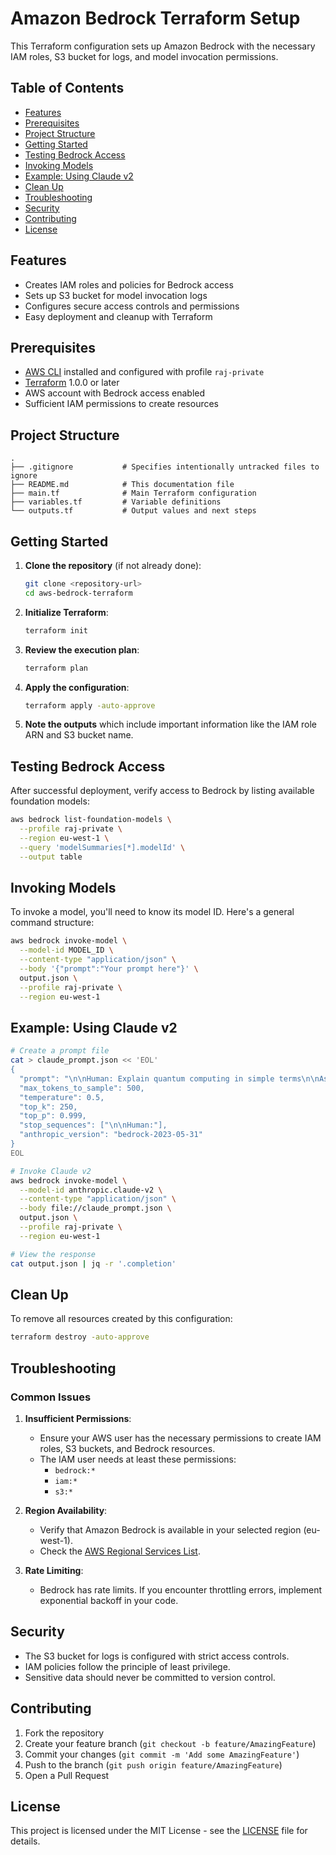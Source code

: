 # Amazon Bedrock Terraform Setup

This Terraform configuration sets up Amazon Bedrock with the necessary IAM roles, S3 bucket for logs, and model invocation permissions.

## Table of Contents
- [Features](#features)
- [Prerequisites](#prerequisites)
- [Project Structure](#project-structure)
- [Getting Started](#getting-started)
- [Testing Bedrock Access](#testing-bedrock-access)
- [Invoking Models](#invoking-models)
- [Example: Using Claude v2](#example-using-claude-v2)
- [Clean Up](#clean-up)
- [Troubleshooting](#troubleshooting)
- [Security](#security)
- [Contributing](#contributing)
- [License](#license)

## Features

- Creates IAM roles and policies for Bedrock access
- Sets up S3 bucket for model invocation logs
- Configures secure access controls and permissions
- Easy deployment and cleanup with Terraform

## Prerequisites

- [AWS CLI](https://aws.amazon.com/cli/) installed and configured with profile `raj-private`
- [Terraform](https://www.terraform.io/downloads.html) 1.0.0 or later
- AWS account with Bedrock access enabled
- Sufficient IAM permissions to create resources

## Project Structure

```
.
├── .gitignore           # Specifies intentionally untracked files to ignore
├── README.md            # This documentation file
├── main.tf              # Main Terraform configuration
├── variables.tf         # Variable definitions
└── outputs.tf           # Output values and next steps
```

## Getting Started

1. **Clone the repository** (if not already done):
   ```bash
   git clone <repository-url>
   cd aws-bedrock-terraform
   ```

2. **Initialize Terraform**:
   ```bash
   terraform init
   ```

3. **Review the execution plan**:
   ```bash
   terraform plan
   ```

4. **Apply the configuration**:
   ```bash
   terraform apply -auto-approve
   ```

5. **Note the outputs** which include important information like the IAM role ARN and S3 bucket name.

## Testing Bedrock Access

After successful deployment, verify access to Bedrock by listing available foundation models:

```bash
aws bedrock list-foundation-models \
  --profile raj-private \
  --region eu-west-1 \
  --query 'modelSummaries[*].modelId' \
  --output table
```

## Invoking Models

To invoke a model, you'll need to know its model ID. Here's a general command structure:

```bash
aws bedrock invoke-model \
  --model-id MODEL_ID \
  --content-type "application/json" \
  --body '{"prompt":"Your prompt here"}' \
  output.json \
  --profile raj-private \
  --region eu-west-1
```

## Example: Using Claude v2

```bash
# Create a prompt file
cat > claude_prompt.json << 'EOL'
{
  "prompt": "\n\nHuman: Explain quantum computing in simple terms\n\nAssistant:",
  "max_tokens_to_sample": 500,
  "temperature": 0.5,
  "top_k": 250,
  "top_p": 0.999,
  "stop_sequences": ["\n\nHuman:"],
  "anthropic_version": "bedrock-2023-05-31"
}
EOL

# Invoke Claude v2
aws bedrock invoke-model \
  --model-id anthropic.claude-v2 \
  --content-type "application/json" \
  --body file://claude_prompt.json \
  output.json \
  --profile raj-private \
  --region eu-west-1

# View the response
cat output.json | jq -r '.completion'
```

## Clean Up

To remove all resources created by this configuration:

```bash
terraform destroy -auto-approve
```

## Troubleshooting

### Common Issues

1. **Insufficient Permissions**:
   - Ensure your AWS user has the necessary permissions to create IAM roles, S3 buckets, and Bedrock resources.
   - The IAM user needs at least these permissions:
     - `bedrock:*`
     - `iam:*`
     - `s3:*`

2. **Region Availability**:
   - Verify that Amazon Bedrock is available in your selected region (eu-west-1).
   - Check the [AWS Regional Services List](https://aws.amazon.com/about-aws/global-infrastructure/regional-product-services/).

3. **Rate Limiting**:
   - Bedrock has rate limits. If you encounter throttling errors, implement exponential backoff in your code.

## Security

- The S3 bucket for logs is configured with strict access controls.
- IAM policies follow the principle of least privilege.
- Sensitive data should never be committed to version control.

## Contributing

1. Fork the repository
2. Create your feature branch (`git checkout -b feature/AmazingFeature`)
3. Commit your changes (`git commit -m 'Add some AmazingFeature'`)
4. Push to the branch (`git push origin feature/AmazingFeature`)
5. Open a Pull Request

## License

This project is licensed under the MIT License - see the [LICENSE](LICENSE) file for details.
